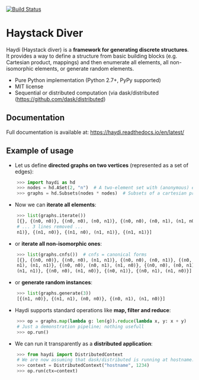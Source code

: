 [![Build Status](https://travis-ci.org/spirali/haydi.svg?branch=master)](https://travis-ci.org/spirali/haydi)


# Haystack Diver

Haydi (Haystack diver) is a **framework for generating discrete structures**. It
provides a way to define a structure from basic building blocks (e.g. Cartesian
product, mappings) and then enumerate all elements, all non-isomorphic elements,
or generate random elements.

* Pure Python implementation (Python 2.7+, PyPy supported)
* MIT license
* Sequential or distributed computation (via dask/distributed
  (https://github.com/dask/distributed)

## Documentation

Full documentation is available at: https://haydi.readthedocs.io/en/latest/

## Example of usage

* Let us define **directed graphs on two vertices** (represented as a set of
  edges):

```python
    >>> import haydi as hd
    >>> nodes = hd.ASet(2, "n")  # A two-element set with (anonymous) elements {n0, n1}
    >>> graphs = hd.Subsets(nodes * nodes)  # Subsets of a cartesian product
```

* Now we can **iterate all elements**:

```python
    >>> list(graphs.iterate())
    [{}, {(n0, n0)}, {(n0, n0), (n0, n1)}, {(n0, n0), (n0, n1), (n1, n0)}, {(n0,
    # ... 3 lines removed ...
    n1)}, {(n1, n0)}, {(n1, n0), (n1, n1)}, {(n1, n1)}]
```

* or **iterate all non-isomorphic ones**:

```python
    >>> list(graphs.cnfs())  # cnfs = canonical forms
    [{}, {(n0, n0)}, {(n0, n0), (n1, n1)}, {(n0, n0), (n0, n1)}, {(n0, n0), (n0,
    n1), (n1, n1)}, {(n0, n0), (n0, n1), (n1, n0)}, {(n0, n0), (n0, n1), (n1, n0),
    (n1, n1)}, {(n0, n0), (n1, n0)}, {(n0, n1)}, {(n0, n1), (n1, n0)}]
```

* or **generate random instances**:

```python
    >>> list(graphs.generate(3))
    [{(n1, n0)}, {(n1, n1), (n0, n0)}, {(n0, n1), (n1, n0)}]
```


* Haydi supports standard operations like **map, filter and reduce**:

```python
    >>> op = graphs.map(lambda g: len(g)).reduce(lambda x, y: x + y)
    # Just a demonstration pipeline; nothing usefull
    >>> op.run()
```

* We can run it transparently as a **distributed application**:

```python
    >>> from haydi import DistributedContext
    # We are now assuming that dask/distributed is running at hostname:1234
    >>> context = DistributedContext("hostname", 1234)
    >>> op.run(ctx=context)
```
